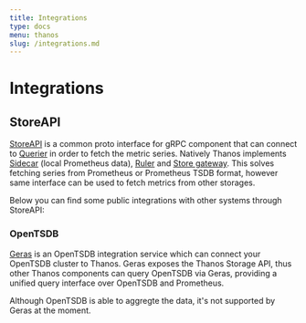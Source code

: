 ```yaml
---
title: Integrations
type: docs
menu: thanos
slug: /integrations.md
---
```


# Integrations 

## StoreAPI 

[StoreAPI](https://github.com/thanos-io/thanos/blob/master/pkg/store/storepb/rpc.proto) is a common proto interface for gRPC component that can connect to [Querier](components/query.md) in order to fetch the metric series. Natively Thanos implements [Sidecar](components/sidecar.md) (local Prometheus data), [Ruler](components/rule.md) and [Store gateway](components/store.md). This solves fetching series from Prometheus or Prometheus TSDB format, however same interface can be used to fetch metrics from other storages. 

Below you can find some public integrations with other systems through StoreAPI:

### OpenTSDB

[Geras](https://github.com/G-Research/geras) is an OpenTSDB integration service which can connect your OpenTSDB cluster to Thanos. Geras exposes the Thanos Storage  API, thus other Thanos components can query OpenTSDB via Geras, providing a unified  query interface over OpenTSDB and Prometheus.

Although OpenTSDB is able to aggregte the data, it's not supported by Geras at the moment. 

